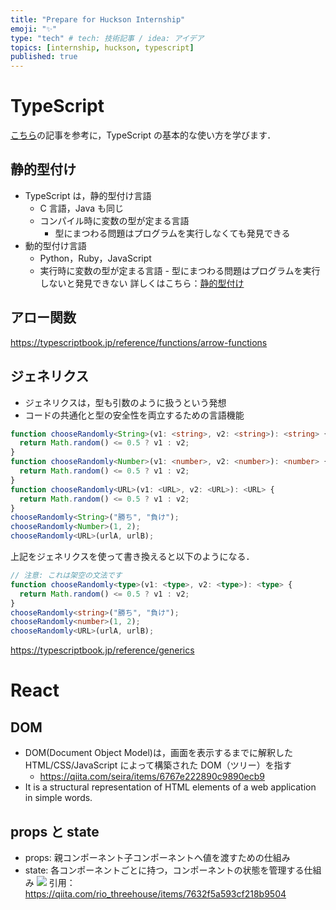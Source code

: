 ```yaml
---
title: "Prepare for Huckson Internship"
emoji: "✨"
type: "tech" # tech: 技術記事 / idea: アイデア
topics: [internship, huckson, typescript]
published: true
---
```


# TypeScript

[こちら](https://typescriptbook.jp/)の記事を参考に，TypeScript の基本的な使い方を学びます．

## 静的型付け

- TypeScript は，静的型付け言語
  - C 言語，Java も同じ
  - コンパイル時に変数の型が定まる言語
    - 型にまつわる問題はプログラムを実行しなくても発見できる
- 動的型付け言語
  - Python，Ruby，JavaScript
  - 実行時に変数の型が定まる言語 - 型にまつわる問題はプログラムを実行しないと発見できない
    詳しくはこちら：[静的型付け](https://typescriptbook.jp/overview/static-type)

## アロー関数

https://typescriptbook.jp/reference/functions/arrow-functions

## ジェネリクス

- ジェネリクスは，型も引数のように扱うという発想
- コードの共通化と型の安全性を両立するための言語機能

```typescript
function chooseRandomly<String>(v1: <string>, v2: <string>): <string> {
  return Math.random() <= 0.5 ? v1 : v2;
}
function chooseRandomly<Number>(v1: <number>, v2: <number>): <number> {
  return Math.random() <= 0.5 ? v1 : v2;
}
function chooseRandomly<URL>(v1: <URL>, v2: <URL>): <URL> {
  return Math.random() <= 0.5 ? v1 : v2;
}
chooseRandomly<String>("勝ち", "負け");
chooseRandomly<Number>(1, 2);
chooseRandomly<URL>(urlA, urlB);
```

上記をジェネリクスを使って書き換えると以下のようになる．

```typescript
// 注意: これは架空の文法です
function chooseRandomly<type>(v1: <type>, v2: <type>): <type> {
  return Math.random() <= 0.5 ? v1 : v2;
}
chooseRandomly<string>("勝ち", "負け");
chooseRandomly<number>(1, 2);
chooseRandomly<URL>(urlA, urlB);
```

https://typescriptbook.jp/reference/generics

# React

## DOM

- DOM(Document Object Model)は，画面を表示するまでに解釈した HTML/CSS/JavaScript によって構築された DOM（ツリー）を指す
  - https://qiita.com/seira/items/6767e222890c9890ecb9
- It is a structural representation of HTML elements of a web application in simple words.

## props と state

- props: 親コンポーネント子コンポーネントへ値を渡すための仕組み
- state: 各コンポーネントごとに持つ，コンポーネントの状態を管理する仕組み
  ![](/images/intern-huckson-mynav/proprs_state.JPG)
  引用：https://qiita.com/rio_threehouse/items/7632f5a593cf218b9504
